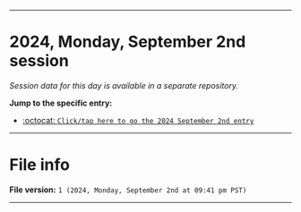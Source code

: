 
***

# 2024, Monday, September 2nd session

_Session data for this day is available in a separate repository._

**Jump to the specific entry:**

- [:octocat: `Click/tap here to go the 2024 September 2nd entry`](https://github.com/seanpm2001/SeansLifeArchive_Images_TinyTower_Y2024/tree/SeansLifeArchive_Images_TinyTower_Y2024_Main-dev/2024/09_September/02/)

***

# File info

**File version:** `1 (2024, Monday, September 2nd at 09:41 pm PST)`

***
